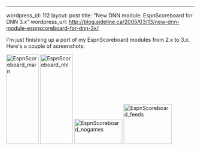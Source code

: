 --- 
wordpress_id: 112
layout: post
title: "New DNN module:  EspnScoreboard for DNN 3.x"
wordpress_url: http://blog.sideline.ca/2005/03/13/new-dnn-module-espnscoreboard-for-dnn-3x/

<p>I'm just finishing up a port of my EspnScoreboard modules from 2.x to 3.x.  Here's a couple of screenshots:</p>
<p><a href="http://my.aream.ca/blogs/images/EspnScoreboard_main.png"><img height="240" alt="EspnScoreboard_main" src="http://my.aream.ca/blogs/images/EspnScoreboard_main_thumb.jpg" width="87" border="0" /></a> <a href="http://my.aream.ca/blogs/images/EspnScoreboard_feeds.png"></a><a href="http://my.aream.ca/blogs/images/EspnScoreboard_nhl.png"><img height="240" alt="EspnScoreboard_nhl" src="http://my.aream.ca/blogs/images/EspnScoreboard_nhl_thumb.jpg" width="87" border="0" /></a> <a href="http://my.aream.ca/blogs/images/EspnScoreboard_nogames.png"><img height="67" alt="EspnScoreboard_nogames" src="http://my.aream.ca/blogs/images/EspnScoreboard_nogames_thumb1.jpg" width="128" border="0" /></a> <a href="http://my.aream.ca/blogs/images/EspnScoreboard_feeds.png"><img height="107" alt="EspnScoreboard_feeds" src="http://my.aream.ca/blogs/images/EspnScoreboard_feeds_thumb1.jpg" width="128" border="0" /></a><a href="http://my.aream.ca/blogs/images/EspnScoreboard_feeds.png"></a></p>
